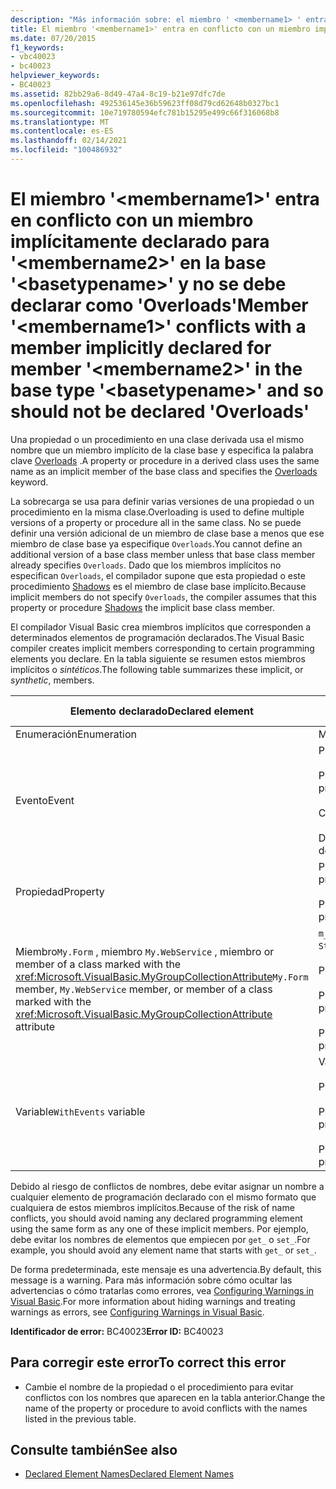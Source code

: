 ```yaml
---
description: "Más información sobre: el miembro ' <membername1> ' entra en conflicto con un miembro declarado implícitamente para el miembro ' <membername2> ' en el tipo base ' <basetypename> ' y, por tanto, no debe declararse como ' Overloads '."
title: El miembro '<membername1>' entra en conflicto con un miembro implícitamente declarado para '<membername2>' en la base '<basetypename>' y no se debe declarar como 'Overloads'
ms.date: 07/20/2015
f1_keywords:
- vbc40023
- bc40023
helpviewer_keywords:
- BC40023
ms.assetid: 82bb29a6-8d49-47a4-8c19-b21e97dfc7de
ms.openlocfilehash: 492536145e36b59623ff08d79cd62648b0327bc1
ms.sourcegitcommit: 10e719780594efc781b15295e499c66f316068b8
ms.translationtype: MT
ms.contentlocale: es-ES
ms.lasthandoff: 02/14/2021
ms.locfileid: "100486932"
---
```

# <a name="member-membername1-conflicts-with-a-member-implicitly-declared-for-member-membername2-in-the-base-type-basetypename-and-so-should-not-be-declared-overloads"></a><span data-ttu-id="f4301-103">El miembro '\<membername1>' entra en conflicto con un miembro implícitamente declarado para '\<membername2>' en la base '\<basetypename>' y no se debe declarar como 'Overloads'</span><span class="sxs-lookup"><span data-stu-id="f4301-103">Member '\<membername1>' conflicts with a member implicitly declared for member '\<membername2>' in the base type '\<basetypename>' and so should not be declared 'Overloads'</span></span>

<span data-ttu-id="f4301-104">Una propiedad o un procedimiento en una clase derivada usa el mismo nombre que un miembro implícito de la clase base y especifica la palabra clave [Overloads](../language-reference/modifiers/overloads.md) .</span><span class="sxs-lookup"><span data-stu-id="f4301-104">A property or procedure in a derived class uses the same name as an implicit member of the base class and specifies the [Overloads](../language-reference/modifiers/overloads.md) keyword.</span></span>  
  
 <span data-ttu-id="f4301-105">La sobrecarga se usa para definir varias versiones de una propiedad o un procedimiento en la misma clase.</span><span class="sxs-lookup"><span data-stu-id="f4301-105">Overloading is used to define multiple versions of a property or procedure all in the same class.</span></span> <span data-ttu-id="f4301-106">No se puede definir una versión adicional de un miembro de clase base a menos que ese miembro de clase base ya especifique `Overloads`.</span><span class="sxs-lookup"><span data-stu-id="f4301-106">You cannot define an additional version of a base class member unless that base class member already specifies `Overloads`.</span></span> <span data-ttu-id="f4301-107">Dado que los miembros implícitos no especifican `Overloads`, el compilador supone que esta propiedad o este procedimiento [Shadows](../language-reference/modifiers/shadows.md) es el miembro de clase base implícito.</span><span class="sxs-lookup"><span data-stu-id="f4301-107">Because implicit members do not specify `Overloads`, the compiler assumes that this property or procedure [Shadows](../language-reference/modifiers/shadows.md) the implicit base class member.</span></span>  
  
 <span data-ttu-id="f4301-108">El compilador Visual Basic crea miembros implícitos que corresponden a determinados elementos de programación declarados.</span><span class="sxs-lookup"><span data-stu-id="f4301-108">The Visual Basic compiler creates implicit members corresponding to certain programming elements you declare.</span></span> <span data-ttu-id="f4301-109">En la tabla siguiente se resumen estos miembros implícitos o *sintéticos*.</span><span class="sxs-lookup"><span data-stu-id="f4301-109">The following table summarizes these implicit, or *synthetic*, members.</span></span>  
  
|<span data-ttu-id="f4301-110">Elemento declarado</span><span class="sxs-lookup"><span data-stu-id="f4301-110">Declared element</span></span>|<span data-ttu-id="f4301-111">Miembros creados implícitamente</span><span class="sxs-lookup"><span data-stu-id="f4301-111">Implicitly created members</span></span>|  
|----------------------|--------------------------------|  
|<span data-ttu-id="f4301-112">Enumeración</span><span class="sxs-lookup"><span data-stu-id="f4301-112">Enumeration</span></span>|<span data-ttu-id="f4301-113">Miembro`value__`</span><span class="sxs-lookup"><span data-stu-id="f4301-113">`value__` member</span></span>|  
|<span data-ttu-id="f4301-114">Evento</span><span class="sxs-lookup"><span data-stu-id="f4301-114">Event</span></span>|<span data-ttu-id="f4301-115">Procedimiento`add_<eventname>`</span><span class="sxs-lookup"><span data-stu-id="f4301-115">`add_<eventname>` procedure</span></span><br /><br /> <span data-ttu-id="f4301-116">Procedimiento`remove_<eventname>`</span><span class="sxs-lookup"><span data-stu-id="f4301-116">`remove_<eventname>` procedure</span></span><br /><br /> <span data-ttu-id="f4301-117">Campo de`<eventname>Event`</span><span class="sxs-lookup"><span data-stu-id="f4301-117">`<eventname>Event` field</span></span><br /><br /> <span data-ttu-id="f4301-118">Delegado`<eventname>EventHandler`</span><span class="sxs-lookup"><span data-stu-id="f4301-118">`<eventname>EventHandler` delegate</span></span>|  
|<span data-ttu-id="f4301-119">Propiedad</span><span class="sxs-lookup"><span data-stu-id="f4301-119">Property</span></span>|<span data-ttu-id="f4301-120">Procedimiento`get_<propertyname>`</span><span class="sxs-lookup"><span data-stu-id="f4301-120">`get_<propertyname>` procedure</span></span><br /><br /> <span data-ttu-id="f4301-121">Procedimiento`set_<propertyname>`</span><span class="sxs-lookup"><span data-stu-id="f4301-121">`set_<propertyname>` procedure</span></span>|  
|<span data-ttu-id="f4301-122">Miembro`My.Form` , miembro `My.WebService` , miembro or member of a class marked with the <xref:Microsoft.VisualBasic.MyGroupCollectionAttribute></span><span class="sxs-lookup"><span data-stu-id="f4301-122">`My.Form` member, `My.WebService` member, or member of a class marked with the <xref:Microsoft.VisualBasic.MyGroupCollectionAttribute> attribute</span></span>|<span data-ttu-id="f4301-123">`m_<variablename>``Static`variable de</span><span class="sxs-lookup"><span data-stu-id="f4301-123">`m_<variablename>` `Static` variable</span></span><br /><br /> <span data-ttu-id="f4301-124">Propiedad`<variablename>`</span><span class="sxs-lookup"><span data-stu-id="f4301-124">`<variablename>` property</span></span><br /><br /> <span data-ttu-id="f4301-125">Procedimiento`get_<variablename>`</span><span class="sxs-lookup"><span data-stu-id="f4301-125">`get_<variablename>` procedure</span></span><br /><br /> <span data-ttu-id="f4301-126">Procedimiento`set_<variablename>`</span><span class="sxs-lookup"><span data-stu-id="f4301-126">`set_<variablename>` procedure</span></span>|  
|<span data-ttu-id="f4301-127">Variable</span><span class="sxs-lookup"><span data-stu-id="f4301-127">`WithEvents` variable</span></span>|<span data-ttu-id="f4301-128">Variable</span><span class="sxs-lookup"><span data-stu-id="f4301-128">`_<variablename>` variable</span></span><br /><br /> <span data-ttu-id="f4301-129">Propiedad`<variablename>`</span><span class="sxs-lookup"><span data-stu-id="f4301-129">`<variablename>` property</span></span><br /><br /> <span data-ttu-id="f4301-130">Procedimiento`get_<variablename>`</span><span class="sxs-lookup"><span data-stu-id="f4301-130">`get_<variablename>` procedure</span></span><br /><br /> <span data-ttu-id="f4301-131">Procedimiento`set_<variablename>`</span><span class="sxs-lookup"><span data-stu-id="f4301-131">`set_<variablename>` procedure</span></span>|  
  
 <span data-ttu-id="f4301-132">Debido al riesgo de conflictos de nombres, debe evitar asignar un nombre a cualquier elemento de programación declarado con el mismo formato que cualquiera de estos miembros implícitos.</span><span class="sxs-lookup"><span data-stu-id="f4301-132">Because of the risk of name conflicts, you should avoid naming any declared programming element using the same form as any one of these implicit members.</span></span> <span data-ttu-id="f4301-133">Por ejemplo, debe evitar los nombres de elementos que empiecen por `get_` o `set_`.</span><span class="sxs-lookup"><span data-stu-id="f4301-133">For example, you should avoid any element name that starts with `get_` or `set_`.</span></span>  
  
 <span data-ttu-id="f4301-134">De forma predeterminada, este mensaje es una advertencia.</span><span class="sxs-lookup"><span data-stu-id="f4301-134">By default, this message is a warning.</span></span> <span data-ttu-id="f4301-135">Para más información sobre cómo ocultar las advertencias o cómo tratarlas como errores, vea [Configuring Warnings in Visual Basic](/visualstudio/ide/configuring-warnings-in-visual-basic).</span><span class="sxs-lookup"><span data-stu-id="f4301-135">For more information about hiding warnings and treating warnings as errors, see [Configuring Warnings in Visual Basic](/visualstudio/ide/configuring-warnings-in-visual-basic).</span></span>  
  
 <span data-ttu-id="f4301-136">**Identificador de error:** BC40023</span><span class="sxs-lookup"><span data-stu-id="f4301-136">**Error ID:** BC40023</span></span>  
  
## <a name="to-correct-this-error"></a><span data-ttu-id="f4301-137">Para corregir este error</span><span class="sxs-lookup"><span data-stu-id="f4301-137">To correct this error</span></span>  
  
- <span data-ttu-id="f4301-138">Cambie el nombre de la propiedad o el procedimiento para evitar conflictos con los nombres que aparecen en la tabla anterior.</span><span class="sxs-lookup"><span data-stu-id="f4301-138">Change the name of the property or procedure to avoid conflicts with the names listed in the previous table.</span></span>  
  
## <a name="see-also"></a><span data-ttu-id="f4301-139">Consulte también</span><span class="sxs-lookup"><span data-stu-id="f4301-139">See also</span></span>

- [<span data-ttu-id="f4301-140">Declared Element Names</span><span class="sxs-lookup"><span data-stu-id="f4301-140">Declared Element Names</span></span>](../programming-guide/language-features/declared-elements/declared-element-names.md)
